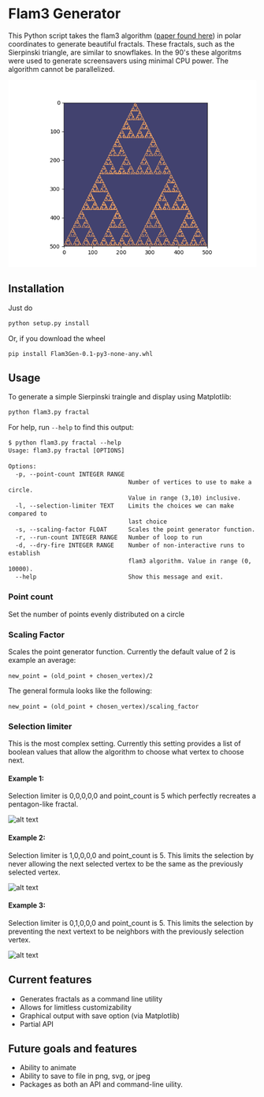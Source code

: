 # Flam3 Generator

This Python script takes the flam3 algorithm ([paper found here](www.flam3.com/flame.pdf)) in polar coordinates to generate beautiful fractals. These fractals, such as the Sierpinski triangle, are similar to snowflakes. In the 90's these algoritms were used to generate screensavers using minimal CPU power. The algorithm cannot be parallelized.

![alt text](examples/triangle.png "Sierpinski triangle")

## Installation

Just do 

```bash
python setup.py install
```

Or, if you download the wheel

```
pip install Flam3Gen-0.1-py3-none-any.whl
```



## Usage

To generate a simple Sierpinski traingle and display using Matplotlib:

```bash
python flam3.py fractal
```

For help, run `--help` to find this output:

```
$ python flam3.py fractal --help
Usage: flam3.py fractal [OPTIONS]

Options:
  -p, --point-count INTEGER RANGE
                                  Number of vertices to use to make a circle.
                                  Value in range (3,10) inclusive.
  -l, --selection-limiter TEXT    Limits the choices we can make compared to
                                  last choice
  -s, --scaling-factor FLOAT      Scales the point generator function.
  -r, --run-count INTEGER RANGE   Number of loop to run
  -d, --dry-fire INTEGER RANGE    Number of non-interactive runs to establish
                                  flam3 algorithm. Value in range (0, 10000).
  --help                          Show this message and exit.
```

### Point count

Set the number of points evenly distributed on a circle


### Scaling Factor

Scales the point generator function. Currently the default value of 2 is example an average:

```new_point = (old_point + chosen_vertex)/2```

The general formula looks like the following:

```new_point = (old_point + chosen_vertex)/scaling_factor```

### Selection limiter

This is the most complex setting. Currently this setting provides a list of boolean values that allow the algorithm to choose what vertex to choose next.

#### Example 1:

Selection limiter is 0,0,0,0,0 and point_count is 5 which perfectly recreates a pentagon-like fractal.

![alt text](examples/pentagon.png "5 point flam3")

#### Example 2:

Selection limiter is 1,0,0,0,0 and point_count is 5. This limits the selection by never allowing the next selected vertex to be the same as the previously selected vertex.

![alt text](examples/pentagon_no_re-select.png "5 point flam3 don't re-select vertex")

#### Example 3:

Selection limiter is 0,1,0,0,0 and point_count is 5. This limits the selection by preventing the next vertext to be neighbors with the previously selection vertex.

![alt text](examples/pentagon_no_neighbor.png "5 point flam3 don't select neighbor vertex")

## Current features

+ Generates fractals as a command line utility
+ Allows for limitless customizability
+ Graphical output with save option (via Matplotlib)
+ Partial API

## Future goals and features

+ Ability to animate
+ Ability to save to file in png, svg, or jpeg
+ Packages as both an API and command-line uility.